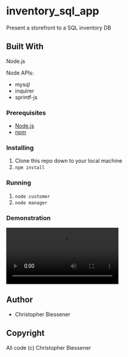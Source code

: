 # inventory_sql_app
Present a storefront to a SQL inventory DB

## Built With

Node.js

Node APIs:
* mysql
* inquirer
* sprintf-js

### Prerequisites

- [Node.js](https://nodejs.org/en/)
- [npm](https://www.npmjs.com)

### Installing

1. Clone this repo down to your local machine
2. `npm install`

### Running

1. `node customer`
2. `node manager`

### Demonstration
![](bamazon.mov)

## Author

* Christopher Biessener

## Copyright

All code (c) Christopher Biessener
